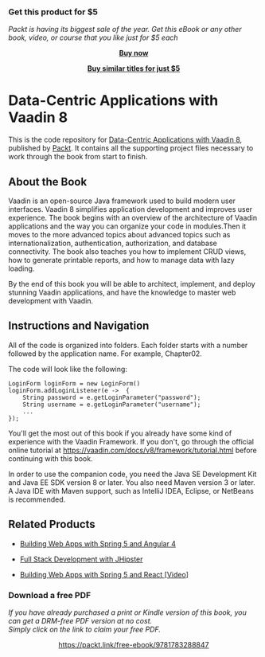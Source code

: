 
### Get this product for $5

<i>Packt is having its biggest sale of the year. Get this eBook or any other book, video, or course that you like just for $5 each</i>


<b><p align='center'>[Buy now](https://packt.link/9781783288847)</p></b>


<b><p align='center'>[Buy similar titles for just $5](https://subscription.packtpub.com/search)</p></b>


# Data-Centric Applications with Vaadin 8
This is the code repository for [Data-Centric Applications with Vaadin 8](https://www.packtpub.com/application-development/data-centric-applications-vaadin-8?utm_source=github&utm_medium=repository&utm_campaign=9781783288847), published by [Packt](https://www.packtpub.com/?utm_source=github). It contains all the supporting project files necessary to work through the book from start to finish.
## About the Book
Vaadin is an open-source Java framework used to build modern user interfaces. Vaadin 8 simplifies application development and improves user experience. The book begins with an overview of the architecture of Vaadin applications and the way you can organize your code in modules.Then it moves to the more advanced topics about advanced topics such as internationalization, authentication, authorization, and database connectivity. The book also teaches you how to implement CRUD views, how to generate printable reports, and how to manage data with lazy loading.

By the end of this book you will be able to architect, implement, and deploy stunning Vaadin applications, and have the knowledge to master web development with Vaadin.

## Instructions and Navigation
All of the code is organized into folders. Each folder starts with a number followed by the application name. For example, Chapter02.



The code will look like the following:
```
LoginForm loginForm = new LoginForm()
loginForm.addLoginListener(e ->  {
    String password = e.getLoginParameter("password");
    String username = e.getLoginParameter("username");
    ...
});
```

You'll get the most out of this book if you already have some kind of experience with the Vaadin Framework. If you don't, go through the official online tutorial at https://vaadin.com/docs/v8/framework/tutorial.html before continuing with this book.

In order to use the companion code, you need the Java SE Development Kit and Java EE SDK version 8 or later. You also need Maven version 3 or later. A Java IDE with Maven support, such as IntelliJ IDEA, Eclipse, or NetBeans is recommended.

## Related Products
* [Building Web Apps with Spring 5 and Angular 4](https://www.packtpub.com/application-development/building-web-apps-spring-5-and-angular?utm_source=github&utm_medium=repository&utm_campaign=9781787284661)

* [Full Stack Development with JHipster](https://www.packtpub.com/application-development/full-stack-development-jhipster?utm_source=github&utm_medium=repository&utm_campaign=9781788476317)

* [Building Web Apps with Spring 5 and React [Video]](https://www.packtpub.com/application-development/building-web-apps-spring-5-and-react-video?utm_source=github&utm_medium=repository&utm_campaign=9781788396226)

### Download a free PDF

 <i>If you have already purchased a print or Kindle version of this book, you can get a DRM-free PDF version at no cost.<br>Simply click on the link to claim your free PDF.</i>
<p align="center"> <a href="https://packt.link/free-ebook/9781783288847">https://packt.link/free-ebook/9781783288847 </a> </p>